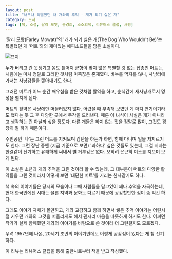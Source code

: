 ```yaml
---
layout: post
title: "너무나 특별했던 내 개와의 추억 - 개가 되기 싫은 개"
category: 도서
tags: [책, 소설, 팔리 모왓, 공경희, 소소의책, 리뷰어스 클럽, 서평]
---
```


'팔리 모왓(Farley Mowat)'의
'개가 되기 싫은 개(The Dog Who Wouldn't Be)'는
특별했던 개 '머트'와의 재미있는 에피소드들을 담은 소설이다.

![표지](https://lh3.googleusercontent.com/6ZJvBtNzC7J3GJ9CNI-QHpOvL36SZs-Kn3M33YCSxiGaFG8Q_r268j9e2JnS8gJK_MnrBfl2ox-mQw=s480)

누가 버리고 간 못생기고 몸도 틀어져 균형이 맞지 않은 특별할 것 없는 잡종인 머트는,
처음에는 마치 정말로 그러한 것처럼 마뜩잖은 존재였다.
비누를 먹지를 않나, 사냥터에 가서는 사냥감들을 쫒아내기도 한다.

그러던 머트가 어느 순간 깨우침을 받은 것처럼 활약을 하고,
순식간에 새사냥개로서 명성을 떨치게 된다.

머트의 활약은 사냥에만 머물러있지 않다.
어렸을 때 부족해 보였던 게 마치 연기이기라도 했다는 듯
그 후 다양한 곳에서 두각을 드러낸다.
때론 이 녀석이 사실은 개가 아니라고 생각하는 건 아닐까 싶을 정도다.
다른 개들은 하지 않는 짓을 정말로 많이, 그것도 굉장히 잘 하기 때문이다.

주인공인 '나'는 그런 머트를 지켜보며 감탄을 하는가 하면,
함께 다니며 일을 저지르기도 한다.
그런 장난 중엔 (지금 기준으로 보면) '과하다' 싶은 것들도 있는데,
그걸 저자는 한결같이 신기하고 유쾌하게 써내서 별 거부감은 없다.
오히려 은근히 미소를 지으며 보게 된다.

이 소설은 소년과 개의 추억을 그린 것이라 할 수 있는데,
그 대부분이 머트의 다양한 활약들을 그린 것이라서
어떻게 보면 '대단한 머트'를 기리는 찬사같기도 하다.

책 속의 이야기들은 당시의 모습이나 그때 사람들을 담고있어 꽤나 추억을 자극하는데,
현대 한국인에겐 시대는 물론 지역과 문화도 다르기 때문에 공감할만한 점이 좀 적긴 하다.

그래도 이야기 자체가 볼만하고,
개와 교감하고 함께 하면서 쌓은 추억 이야기는
어린시절 키우던 개와의 그것을 떠올리게도 해서
괜시리 마음을 따뜻하게 하기도 한다.
어쩌면 작가가 실제 함께했던 개와의 이야기를 바탕으로 쓴 것이라 더 그런걸지도 모르겠다.

무려 1957년에 나온, 20세기 초반의 이야기인데도 이렇게 공감점이 있다는 게 참 신기하다.



<div class="im im-info">
이 리뷰는 리뷰어스 클럽을 통해 출판사로부터 책을 받고 작성했다.
</div>
